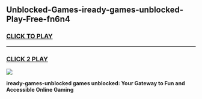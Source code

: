 
## Unblocked-Games-iready-games-unblocked-Play-Free-fn6n4
<h3>
<a href="https://premium76.site?title=iready-games-unblocked&ref=18A1">CLICK TO PLAY</a></h3>
<hr>

<h3>
<a href="https://premium76.site?title=iready-games-unblocked&ref=18A1">CLICK 2 PLAY</a>
  
</h3>

<a href="https://premium76.site?title=iready-games-unblocked&ref=18A1"><img src="https://clearcache.store/games.png"></a>


**iready-games-unblocked games unblocked: Your Gateway to Fun and Accessible Online Gaming**
